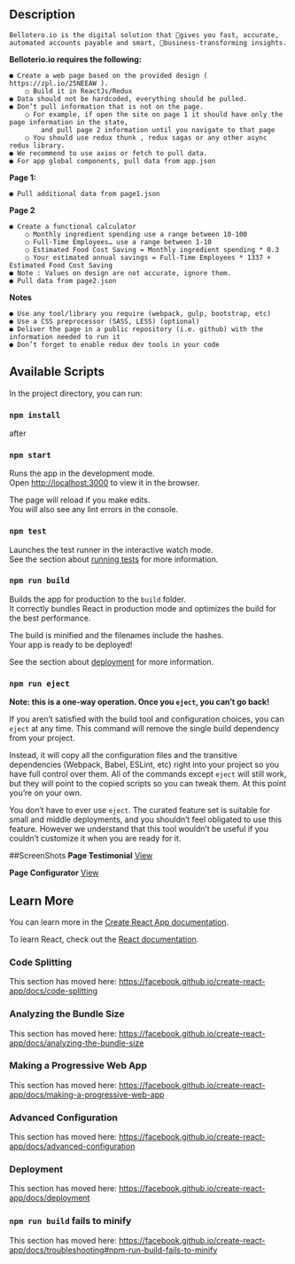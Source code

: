 ## Description
`Bellotero.io is the digital solution that 􀀀gives you fast, accurate, automated accounts
payable and smart, 􀀀business-transforming insights.`

**Belloterio.io requires the following:**

    ● Create a web page based on the provided design ( https://zpl.io/25NEEAW ).
        ○ Build it in ReactJs/Redux
    ● Data should not be hardcoded, everything should be pulled.
    ● Don’t pull information that is not on the page.
        ○ For example, if open the site on page 1 it should have only the page information in the state, 
            and pull page 2 information until you navigate to that page
        ○ You should use redux thunk , redux sagas or any other async redux library.
    ● We recommend to use axios or fetch to pull data.
    ● For app global components, pull data from app.json

**Page 1:**

    ● Pull additional data from page1.json
**Page 2**

    ● Create a functional calculator
        ○ Monthly ingredient spending use a range between 10-100
        ○ Full-Time Employees… use a range between 1-10
        ○ Estimated Food Cost Saving = Monthly ingredient spending * 0.3
        ○ Your estimated annual savings = Full-Time Employees * 1337 + Estimated Food Cost Saving
    ● Note : Values on design are not accurate, ignore them.
    ● Pull data from page2.json
**Notes**

    ● Use any tool/library you require (webpack, gulp, bootstrap, etc)
    ● Use a CSS preprocessor (SASS, LESS) (optional)
    ● Deliver the page in a public repository (i.e. github) with the information needed to run it
    ● Don’t forget to enable redux dev tools in your code

## Available Scripts
In the project directory, you can run:

### `npm install`

after

### `npm start`

Runs the app in the development mode.<br>
Open [http://localhost:3000](http://localhost:3000) to view it in the browser.

The page will reload if you make edits.<br>
You will also see any lint errors in the console.

### `npm test`

Launches the test runner in the interactive watch mode.<br>
See the section about [running tests](https://facebook.github.io/create-react-app/docs/running-tests) for more information.

### `npm run build`

Builds the app for production to the `build` folder.<br>
It correctly bundles React in production mode and optimizes the build for the best performance.

The build is minified and the filenames include the hashes.<br>
Your app is ready to be deployed!

See the section about [deployment](https://facebook.github.io/create-react-app/docs/deployment) for more information.

### `npm run eject`

**Note: this is a one-way operation. Once you `eject`, you can’t go back!**

If you aren’t satisfied with the build tool and configuration choices, you can `eject` at any time. This command will remove the single build dependency from your project.

Instead, it will copy all the configuration files and the transitive dependencies (Webpack, Babel, ESLint, etc) right into your project so you have full control over them. All of the commands except `eject` will still work, but they will point to the copied scripts so you can tweak them. At this point you’re on your own.

You don’t have to ever use `eject`. The curated feature set is suitable for small and middle deployments, and you shouldn’t feel obligated to use this feature. However we understand that this tool wouldn’t be useful if you couldn’t customize it when you are ready for it.

##ScreenShots
**Page Testimonial**
<a href="screenshoots/page-testimonial.jpg">View</a>

**Page Configurator**
<a href="screenshoots/page-configurator.jpg">View</a>

## Learn More

You can learn more in the [Create React App documentation](https://facebook.github.io/create-react-app/docs/getting-started).

To learn React, check out the [React documentation](https://reactjs.org/).

### Code Splitting

This section has moved here: https://facebook.github.io/create-react-app/docs/code-splitting

### Analyzing the Bundle Size

This section has moved here: https://facebook.github.io/create-react-app/docs/analyzing-the-bundle-size

### Making a Progressive Web App

This section has moved here: https://facebook.github.io/create-react-app/docs/making-a-progressive-web-app

### Advanced Configuration

This section has moved here: https://facebook.github.io/create-react-app/docs/advanced-configuration

### Deployment

This section has moved here: https://facebook.github.io/create-react-app/docs/deployment

### `npm run build` fails to minify

This section has moved here: https://facebook.github.io/create-react-app/docs/troubleshooting#npm-run-build-fails-to-minify
